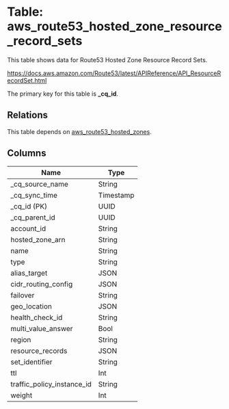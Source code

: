 # Table: aws_route53_hosted_zone_resource_record_sets

This table shows data for Route53 Hosted Zone Resource Record Sets.

https://docs.aws.amazon.com/Route53/latest/APIReference/API_ResourceRecordSet.html

The primary key for this table is **_cq_id**.

## Relations

This table depends on [aws_route53_hosted_zones](aws_route53_hosted_zones).

## Columns

| Name          | Type          |
| ------------- | ------------- |
|_cq_source_name|String|
|_cq_sync_time|Timestamp|
|_cq_id (PK)|UUID|
|_cq_parent_id|UUID|
|account_id|String|
|hosted_zone_arn|String|
|name|String|
|type|String|
|alias_target|JSON|
|cidr_routing_config|JSON|
|failover|String|
|geo_location|JSON|
|health_check_id|String|
|multi_value_answer|Bool|
|region|String|
|resource_records|JSON|
|set_identifier|String|
|ttl|Int|
|traffic_policy_instance_id|String|
|weight|Int|